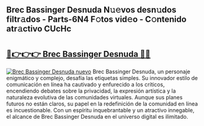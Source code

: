 ## Brec Bassinger Desnuda N𝚞𝚎vos desn𝚞dos filtr𝚊dos - Parts-6N4 F𝚘tos vid𝚎o - C𝚘ntenido atr𝚊ctivo CUcHc

# <h2><a href="http://mb5mtk.tromn.icu/?c=Brec+Bassinger+Desnuda">🔗👉👉👉 Brec Bassinger Desnuda 🔗🔗</a></h2>

[![Brec Bassinger Desnuda nuevo](https://i.imgur.com/pEAQMta.gif)](http://mb5mtk.tromn.icu/?c=Brec+Bassinger+Desnuda)
Brec Bassinger Desnuda, un personaje enigmático y complejo, desafía las etiquetas simples. Su innovador estilo de comunicación en línea ha cautivado y enfurecido a los críticos, encendiendo debates sobre la privacidad, la expresión artística y la naturaleza evolutiva de las comunidades virtuales. Aunque sus planes futuros no están claros, su papel en la redefinición de la comunidad en línea es incuestionable. Con un espíritu inquebrantable y un atractivo innegable, el alcance de Brec Bassinger Desnuda en el universo digital es ilimitado.
